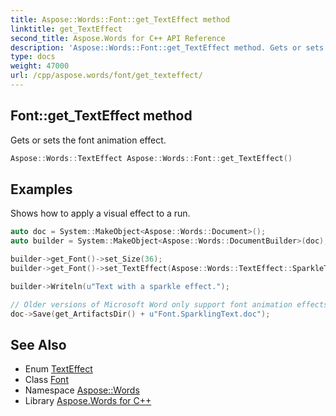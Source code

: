 ```yaml
---
title: Aspose::Words::Font::get_TextEffect method
linktitle: get_TextEffect
second_title: Aspose.Words for C++ API Reference
description: 'Aspose::Words::Font::get_TextEffect method. Gets or sets the font animation effect in C++.'
type: docs
weight: 47000
url: /cpp/aspose.words/font/get_texteffect/
---
```

## Font::get_TextEffect method


Gets or sets the font animation effect.

```cpp
Aspose::Words::TextEffect Aspose::Words::Font::get_TextEffect()
```


## Examples



Shows how to apply a visual effect to a run. 
```cpp
auto doc = System::MakeObject<Aspose::Words::Document>();
auto builder = System::MakeObject<Aspose::Words::DocumentBuilder>(doc);

builder->get_Font()->set_Size(36);
builder->get_Font()->set_TextEffect(Aspose::Words::TextEffect::SparkleText);

builder->Writeln(u"Text with a sparkle effect.");

// Older versions of Microsoft Word only support font animation effects.
doc->Save(get_ArtifactsDir() + u"Font.SparklingText.doc");
```

## See Also

* Enum [TextEffect](../../texteffect/)
* Class [Font](../)
* Namespace [Aspose::Words](../../)
* Library [Aspose.Words for C++](../../../)

